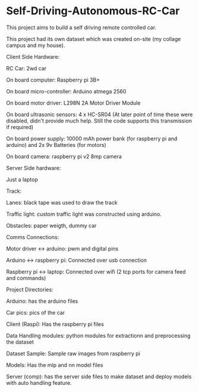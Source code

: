 # Self-Driving-Autonomous-RC-Car
This project aims to build a self driving remote controlled car.

This project had its own dataset which was created on-site (my collage campus and my house).

Client Side Hardware:

  RC Car: 2wd car

  On board computer: Raspberry pi 3B+
  
  On board micro-controller: Arduino atmega 2560
  
  On board motor driver: L298N 2A Motor Driver Module
  
  On board ultrasonic sensors: 4 x HC-SR04 (At later point of time these were disabled, didn't provide much help. Still the code supports this transmission if required)
  
  On board power supply: 10000 mAh power bank (for raspberry pi and arduino) and 2x 9v Batteries (for motors)
  
  On board camera: raspberry pi v2 8mp camera

Server Side hardware:
  
  Just a laptop

Track:
  
  Lanes: black tape was used to draw the track
  
  Traffic light: custom traffic light was constructed using arduino.
  
  Obstacles: paper weigth, dummy car 

Comms Connections:
  
  Motor driver <-> arduino: pwm and digital pins
  
  Arduino <-> raspberry pi: Connected over usb connection 
  
  Raspberry pi <-> laptop: Connected over wifi (2 tcp ports for camera feed and commands)
  
Project Directories:
  
  Arduino: has the arduino files
  
  Car pics: pics of the car
  
  Client (Raspi): Has the raspberry pi files
  
  Data Handling modules: python modules for extractionn and preprocessing the dataset
  
  Dataset Sample: Sample raw images from raspberry pi
  
  Models: Has the mlp and nn model files
  
  Server (comp): has the server side files to make dataset and deploy models with auto handling feature.

